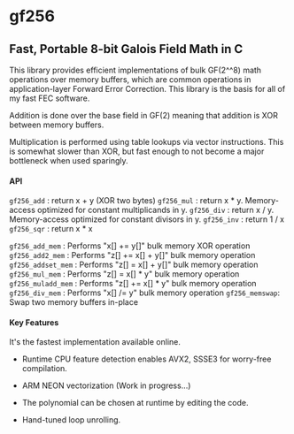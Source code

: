 # gf256
## Fast, Portable 8-bit Galois Field Math in C

This library provides efficient implementations of bulk GF(2^^8) math operations over memory buffers,
which are common operations in application-layer Forward Error Correction.
This library is the basis for all of my fast FEC software.

Addition is done over the base field in GF(2) meaning that addition is XOR between memory buffers.

Multiplication is performed using table lookups via vector instructions.
This is somewhat slower than XOR, but fast enough to not become a major bottleneck when used sparingly.

#### API

`gf256_add` : return x + y (XOR two bytes)
`gf256_mul` : return x * y. Memory-access optimized for constant multiplicands in y.
`gf256_div` : return x / y. Memory-access optimized for constant divisors in y.
`gf256_inv` : return 1 / x
`gf256_sqr` : return x * x

`gf256_add_mem` : Performs "x[] += y[]" bulk memory XOR operation
`gf256_add2_mem` : Performs "z[] += x[] + y[]" bulk memory operation
`gf256_addset_mem` : Performs "z[] = x[] + y[]" bulk memory operation
`gf256_mul_mem` : Performs "z[] = x[] * y" bulk memory operation
`gf256_muladd_mem` : Performs "z[] += x[] * y" bulk memory operation
`gf256_div_mem` : Performs "x[] /= y" bulk memory operation
`gf256_memswap`: Swap two memory buffers in-place

#### Key Features

It's the fastest implementation available online.

* Runtime CPU feature detection enables AVX2, SSSE3 for worry-free compilation.

* ARM NEON vectorization (Work in progress...)

* The polynomial can be chosen at runtime by editing the code.

* Hand-tuned loop unrolling.
